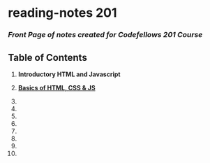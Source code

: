 # reading-notes 201

### *Front Page of notes created for Codefellows 201 Course*


## Table of Contents

1. **Introductory HTML and Javascript**

2. [**Basics of HTML, CSS & JS**](https://github.com/TJSOmega/reading-notes201/blob/master/Read-02.md)

3.

4.

5.

6.

7.

8.

9.

10.
